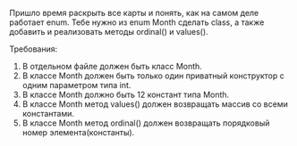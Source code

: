 
Пришло время раскрыть все карты и понять, как на самом деле работает enum. Тебе нужно из enum Month сделать class, а также
добавить и реализовать методы ordinal() и values().


Требования:
1.	В отдельном файле должен быть класс Month.
2.	В классе Month должен быть только один приватный конструктор с одним параметром типа int.
3.	В классе Month должно быть 12 констант типа Month.
4.	В классе Month метод values() должен возвращать массив со всеми константами.
5.	В классе Month метод ordinal() должен возвращать порядковый номер элемента(константы).


